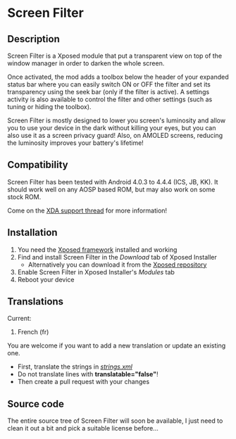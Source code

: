 Screen Filter
=============

Description
-----------

Screen Filter is a Xposed module that put a transparent view on top of the window manager in order to darken the whole screen.

Once activated, the mod adds a toolbox below the header of your expanded status bar where you can easily switch ON or OFF the filter and set its transparency using the seek bar (only if the filter is active).
A settings activity is also available to control the filter and other settings (such as tuning or hiding the toolbox).

Screen Filter is mostly designed to lower you screen's luminosity and allow you to use your device in the dark without killing your eyes, but you can also use it as a screen privacy guard!
Also, on AMOLED screens, reducing the luminosity improves your battery's lifetime!

Compatibility
-------------

Screen Filter has been tested with Android 4.0.3 to 4.4.4 (ICS, JB, KK).
It should work well on any AOSP based ROM, but may also work on some stock ROM.

Come on the [XDA support thread](http://forum.xda-developers.com/xposed/modules/mod-screen-filter-t2893936) for more information!

Installation
------------

1. You need the [Xposed framework](http://forum.xda-developers.com/xposed/xposed-installer-versions-changelog-t2714053) installed and working
1. Find and install Screen Filter in the *Download* tab of Xposed Installer
	* Alternatively you can download it from the [Xposed repository](http://repo.xposed.info/module/com.tonymanou.screenfilter)
1. Enable Screen Filter in Xposed Installer's *Modules* tab
1. Reboot your device

Translations
------------

Current:

1. French (fr)

You are welcome if you want to add a new translation or update an existing one.

* First, translate the strings in *[strings.xml](https://github.com/tonymanou/ScreenFilter/blob/translations/res/values/strings.xml)*
* Do not translate lines with **translatable="false"**!
* Then create a pull request with your changes

Source code
-----------

The entire source tree of Screen Filter will soon be available, I just need to clean it out a bit and pick a suitable license before...
